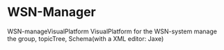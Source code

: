 # WSN-Manager
WSN-manageVisualPlatform
VisualPlatform for the WSN-system
manage the group, topicTree, Schema(with a XML editor: Jaxe)
